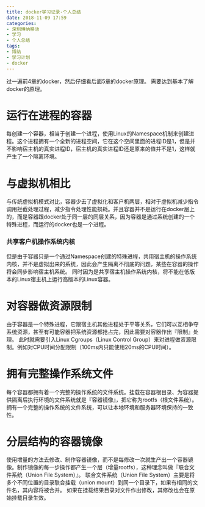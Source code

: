 ```yaml
---
title: docker学习记录-个人总结
date: 2018-11-09 17:59
categories:
- 深圳博纳移动
- 学习
- 个人总结
tags: 
- 博纳
- 学习计划
- docker
---
```


过一遍前4章的docker，然后仔细看后面5章的docker原理。
需要达到基本了解docker的原理。
# 运行在进程的容器
每创建一个容器，相当于创建一个进程，使用Linux的Namespace机制来创建进程。这个进程拥有一个全新的进程空间，它在这个空间里面的进程ID是1，但是并不影响宿主机的真实进程ID，宿主机的真实进程ID还是原来的值并不是1，这样就产生了一个隔离环境。
# 与虚拟机相比
与传统虚拟机模式对比，容器少去了虚拟化和客户机两层，相对于虚拟机减少指令调用拦截处理过程，减少指令处理性能损耗。并且容器并不是运行在docker层上的，而是容器跟docker处于同一层的同层关系，因为容器是通过系统创建的一个特殊进程，而运行的docker也是一个进程。
### 共享客户机操作系统内核
但是由于容器只是一个通过Namespace创建的特殊进程，共用宿主机的操作系统内核，并不是虚拟出来的系统，因此会产生隔离不彻底的问题，某些在容器的操作将会同步影响宿主机系统。
同时因为是共享宿主机操作系统内核，将不能在低版本的Linux宿主机上运行高版本的Linux容器。
# 对容器做资源限制
由于容器是一个特殊进程，它跟宿主机其他进程处于平等关系，它们可以互相争夺系统资源，甚至有可能容器把系统资源都抢占完，因此需要对容器作出『限制』处理。
此时就需要引入Linux Cgroups（Linux Control Group）来对进程做资源限制。例如对CPU时间分配限制（100ms内只能使用20ms的CPU时间）。
# 拥有完整操作系统文件
每个容器都拥有着一个完整的操作系统的文件系统。挂载在容器根目录、为容器提供隔离后执行环境的文件系统就是『容器镜像』，把它称为rootfs（根文件系统）。拥有一个完整的操作系统的文件系统，可以让本地环境和服务器环境保持的一致性。
# 分层结构的容器镜像
使用增量的方法去修改、制作容器镜像，而不是每修改一次就生产出一个容器镜像。制作镜像的每一步操作都产生一个层（增量rootfs），这种理念叫做『联合文件系统（Union File System）』。
联合文件系统（Union File System）主要是将多个不同位置的目录联合挂载（union mount）到同一个目录下，如果有相同的文件名，其内容将被合并。
如果在挂载结果目录对文件作出修改，其修改也会在原始挂载目录生效。






